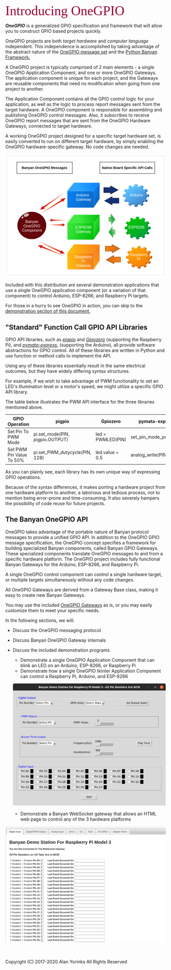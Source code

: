 <span style="color:#990033; font-family:Georgia; font-size:3em;">Introducing OneGPIO</span>

***OneGPIO*** is a generalized GPIO specification and framework that will
allow you to construct GPIO based projects quickly.

 OneGPIO projects are both *target hardware*
and *computer language* independent. This independence is
accomplished by taking advantage of 
the 
abstract nature of the [OneGPIO message set](https://github.com/MrYsLab/python_banyan/blob/master/projects/OneGPIO/message_specification/OneGPIO.pdf)
and the [Python Banyan Framework.](../users_guide/)
 
A OneGPIO project is typically comprised of 2 main elements - a single OneGPIO Application
Component, and one or more OneGPIO Gateways. The application component is unique for each project,
and the Gateways are reusable components that need no modification when going from one project to
 another. 

The Application Component contains all the GPIO control logic for your application,
as well as the logic to process report messages sent from the target hardware.
A OneGPIO component is responsible for assembling and publishing OneGPIO control messages.
Also, it subscribes to receive OneGPIO report messages that are sent from the OneGPIO Hardware
Gateways, connected to target hardware.

A working OneGPIO project designed for a specific target hardware set, is easily converted to
run on different target hardware, by simply enabling the OneGPIO hardware-specific gateway.
No code changes are needed.


![](../images/one_gpio.png)


Included with this distribution are several demonstration applications that use
a single OneGPIO application component (or a variation of that component) to control
Arduino, ESP-8266, and Raspberry Pi targets. 

For those in a hurry to see OneGPIO in action, you can skip to 
the [demonstration section of this document.](../one_gpio_demos/)

## "Standard" Function Call GPIO API Libraries

GPIO API libraries, such as [*pigpio*](http://abyz.me.uk/rpi/pigpio/) 
and [*Gpiozero*](https://gpiozero.readthedocs.io/en/stable/) 
(supporting the Raspberry Pi), and
[*pymata-express*](https://mryslab.github.io/pymata-express/), 
(supporting the Arduino), all provide software abstractions for GPIO
control. All of these libraries are written in Python and use function
or method calls to implement the API. 

Using any of these libraries essentially result in the same
electrical outcomes, but they have widely differing syntax structures.

For example, if we wish to take advantage of PWM functionality to set an LED's 
illumination level or a motor's speed, 
we might utilize a specific GPIO API library.

The table below illustrates the PWM API interface for the three libraries mentioned
above.


|      GPIO Operation      |              pigpio             |      Gpiozero     |     pymata-express     |
|------------------------|-------------------------------|-----------------|----------------------|
| Set Pin To PWM Mode      | pi.set_mode(PIN, pigpio.OUTPUT) | led = PWMLED(PIN) | set_pin_mode_pwm(PIN)  |
| Set PWM Pin Value To 50% | pi.set_PWM_dutycycle(PIN, 128)  |  led.value = 0.5  | analog_write(PIN, 128) |

As you can plainly see, each library has its own unique way of expressing GPIO operations.

Because of the syntax differences, it makes
porting a hardware project from one hardware platform to another,
a laborious and tedious process, not to mention being error-prone and time-consuming.
It also severely hampers the possibility of code reuse for future projects.

## The Banyan OneGPIO API

OneGPIO takes advantage of the portable nature of Banyan protocol messages to
provide a unified GPIO API. In addition to the OneGPIO GPIO message specification,
the OneGPIO concept specifies a framework for building specialized Banyan components,
 called Banyan GPIO Gateways. These specialized components translate 
OneGPIO messages to and from a specific hardware platform. The OneGPIO project
includes fully functional Banyan Gateways for the Arduino, 
ESP-8266, and Raspberry Pi.

A single OneGPIO control component can control a single hardware target, or
multiple targets simultaneously without any code changes. 

All OneGPIO Gateways
are derived from a Gateway Base class, making it easy to create new
Banyan Gateways. 


You may use the included [OneGPIO Gateways](../banyan_gateways/) as is, 
or you may easily customize them to meet your
specific needs.


In the following sections, we will:

* Discuss the OneGPIO messaging protocol
* Discuss Banyan OneGPIO Gateway internals
* Discuss the included demonstration programs
    * Demonstrate a single OneGPIO Application Component that can blink an LED on an Arduino, ESP-8266, or Raspberry Pi
    * Demonstrate how a single OneGPIO tkinter Application Component can control
a Raspberry Pi, Arduino, and ESP-8266

    ![](../images/tk_banyan.png)

    * Demonstrate a Banyan WebSocket gateway that allows an HTML web page to control
any of the 3 hardware platforms


![](../images/web_banyan.png)

<br>
<br>
Copyright (C) 2017-2020 Alan Yorinks All Rights Reserved
